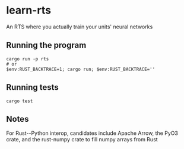 # learn-rts
An RTS where you actually train your units' neural networks


## Running the program
```
cargo run -p rts
# or
$env:RUST_BACKTRACE=1; cargo run; $env:RUST_BACKTRACE=''
```

## Running tests
```
cargo test
```


## Notes

For Rust--Python interop, candidates include Apache Arrow, the PyO3 crate, and the rust-numpy crate to fill numpy arrays from Rust